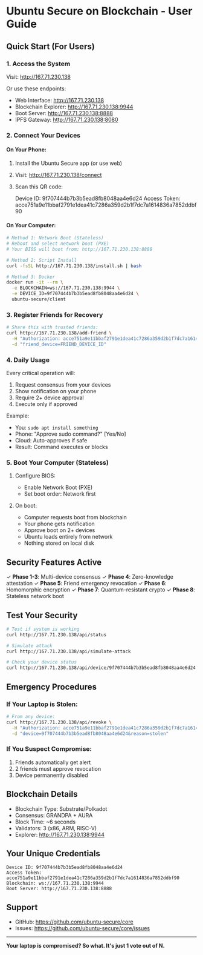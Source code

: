 # Ubuntu Secure on Blockchain - User Guide

## Quick Start (For Users)

### 1. Access the System

Visit: http://167.71.230.138

Or use these endpoints:
- Web Interface: http://167.71.230.138
- Blockchain Explorer: http://167.71.230.138:9944
- Boot Server: http://167.71.230.138:8888
- IPFS Gateway: http://167.71.230.138:8080

### 2. Connect Your Devices

#### On Your Phone:
1. Install the Ubuntu Secure app (or use web)
2. Visit: http://167.71.230.138/connect
3. Scan this QR code:

   Device ID: 9f707444b7b3b5ead8fb8048aa4e6d24
   Access Token: acce751a9e11bbaf2791e1dea41c7286a359d2b1f7dc7a1614836a7852ddbf90

#### On Your Computer:
```bash
# Method 1: Network Boot (Stateless)
# Reboot and select network boot (PXE)
# Your BIOS will boot from: http://167.71.230.138:8888

# Method 2: Script Install
curl -fsSL http://167.71.230.138/install.sh | bash

# Method 3: Docker
docker run -it --rm \
  -e BLOCKCHAIN=ws://167.71.230.138:9944 \
  -e DEVICE_ID=9f707444b7b3b5ead8fb8048aa4e6d24 \
  ubuntu-secure/client
```

### 3. Register Friends for Recovery

```bash
# Share this with trusted friends:
curl http://167.71.230.138/add-friend \
  -H "Authorization: acce751a9e11bbaf2791e1dea41c7286a359d2b1f7dc7a1614836a7852ddbf90" \
  -d "friend_device=FRIEND_DEVICE_ID"
```

### 4. Daily Usage

Every critical operation will:
1. Request consensus from your devices
2. Show notification on your phone
3. Require 2+ device approval
4. Execute only if approved

Example:
- You: `sudo apt install something`
- Phone: "Approve sudo command?" [Yes/No]
- Cloud: Auto-approves if safe
- Result: Command executes or blocks

### 5. Boot Your Computer (Stateless)

1. Configure BIOS:
   - Enable Network Boot (PXE)
   - Set boot order: Network first

2. On boot:
   - Computer requests boot from blockchain
   - Your phone gets notification
   - Approve boot on 2+ devices
   - Ubuntu loads entirely from network
   - Nothing stored on local disk

## Security Features Active

✓ **Phase 1-3**: Multi-device consensus
✓ **Phase 4**: Zero-knowledge attestation
✓ **Phase 5**: Friend emergency revocation
✓ **Phase 6**: Homomorphic encryption
✓ **Phase 7**: Quantum-resistant crypto
✓ **Phase 8**: Stateless network boot

## Test Your Security

```bash
# Test if system is working
curl http://167.71.230.138/api/status

# Simulate attack
curl http://167.71.230.138/api/simulate-attack

# Check your device status
curl http://167.71.230.138/api/device/9f707444b7b3b5ead8fb8048aa4e6d24
```

## Emergency Procedures

### If Your Laptop is Stolen:
```bash
# From any device:
curl http://167.71.230.138/api/revoke \
  -H "Authorization: acce751a9e11bbaf2791e1dea41c7286a359d2b1f7dc7a1614836a7852ddbf90" \
  -d "device=9f707444b7b3b5ead8fb8048aa4e6d24&reason=stolen"
```

### If You Suspect Compromise:
1. Friends automatically get alert
2. 2 friends must approve revocation
3. Device permanently disabled

## Blockchain Details

- Blockchain Type: Substrate/Polkadot
- Consensus: GRANDPA + AURA
- Block Time: ~6 seconds
- Validators: 3 (x86, ARM, RISC-V)
- Explorer: http://167.71.230.138:9944

## Your Unique Credentials

```
Device ID: 9f707444b7b3b5ead8fb8048aa4e6d24
Access Token: acce751a9e11bbaf2791e1dea41c7286a359d2b1f7dc7a1614836a7852ddbf90
Blockchain: ws://167.71.230.138:9944
Boot Server: http://167.71.230.138:8888
```

## Support

- GitHub: https://github.com/ubuntu-secure/core
- Issues: https://github.com/ubuntu-secure/core/issues

---
**Your laptop is compromised? So what. It's just 1 vote out of N.**
